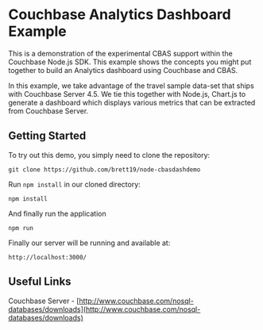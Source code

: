 # Couchbase Analytics Dashboard Example

This is a demonstration of the experimental CBAS support within the Couchbase Node.js SDK.  This example shows the concepts you might put together to build an Analytics dashboard using Couchbase and CBAS.

In this example, we take advantage of the travel sample data-set that ships with Couchbase Server 4.5.  We tie this together with Node.js, Chart.js to generate a dashboard which displays various metrics that can be extracted from Couchbase Server.

## Getting Started
To try out this demo, you simply need to clone the repository:

```
git clone https://github.com/brett19/node-cbasdashdemo
```

Run `npm install` in our cloned directory:

```
npm install
```

And finally run the application

```
npm run
```

Finally our server will be running and available at:

```
http://localhost:3000/
```

## Useful Links

Couchbase Server - [http://www.couchbase.com/nosql-databases/downloads](http://www.couchbase.com/nosql-databases/downloads)